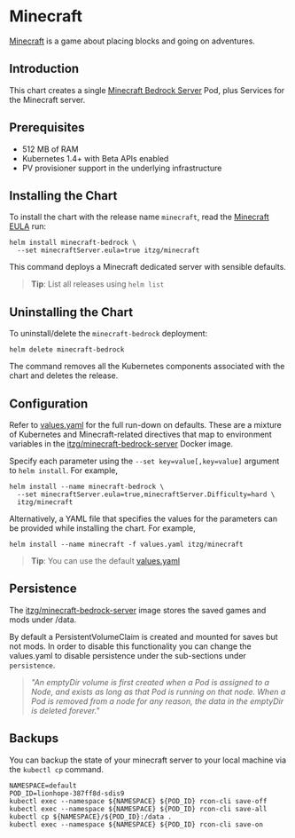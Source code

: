 # Minecraft

[Minecraft](https://minecraft.net/en/) is a game about placing blocks and going on adventures.

## Introduction

This chart creates a single [Minecraft Bedrock Server](https://www.minecraft.net/en-us/download/server/bedrock/) Pod, plus Services for the Minecraft server.

## Prerequisites

- 512 MB of RAM
- Kubernetes 1.4+ with Beta APIs enabled
- PV provisioner support in the underlying infrastructure

## Installing the Chart

To install the chart with the release name `minecraft`, read the [Minecraft EULA](https://account.mojang.com/documents/minecraft_eula) run:

```shell
helm install minecraft-bedrock \
  --set minecraftServer.eula=true itzg/minecraft
```

This command deploys a Minecraft dedicated server with sensible defaults.

> **Tip**: List all releases using `helm list`

## Uninstalling the Chart

To uninstall/delete the `minecraft-bedrock` deployment:

```shell
helm delete minecraft-bedrock
```

The command removes all the Kubernetes components associated with the chart and deletes the release.

## Configuration

Refer to [values.yaml](values.yaml) for the full run-down on defaults. These are a mixture of Kubernetes and Minecraft-related directives that map to environment variables in the [itzg/minecraft-bedrock-server](https://hub.docker.com/r/itzg/minecraft-bedrock-server/) Docker image.

Specify each parameter using the `--set key=value[,key=value]` argument to `helm install`. For example,

```shell
helm install --name minecraft-bedrock \
  --set minecraftServer.eula=true,minecraftServer.Difficulty=hard \
  itzg/minecraft
```

Alternatively, a YAML file that specifies the values for the parameters can be provided while installing the chart. For example,

```shell
helm install --name minecraft -f values.yaml itzg/minecraft
```

> **Tip**: You can use the default [values.yaml](values.yaml)

## Persistence

The [itzg/minecraft-bedrock-server](https://hub.docker.com/r/itzg/minecraft-bedrock-server/) image stores the saved games and mods under /data.

By default a PersistentVolumeClaim is created and mounted for saves but not mods. In order to disable this functionality
you can change the values.yaml to disable persistence under the sub-sections under `persistence`.

> *"An emptyDir volume is first created when a Pod is assigned to a Node, and exists as long as that Pod is running on that node. When a Pod is removed from a node for any reason, the data in the emptyDir is deleted forever."*

## Backups

You can backup the state of your minecraft server to your local machine via the `kubectl cp` command.  

```shell
NAMESPACE=default
POD_ID=lionhope-387ff8d-sdis9
kubectl exec --namespace ${NAMESPACE} ${POD_ID} rcon-cli save-off
kubectl exec --namespace ${NAMESPACE} ${POD_ID} rcon-cli save-all
kubectl cp ${NAMESPACE}/${POD_ID}:/data .
kubectl exec --namespace ${NAMESPACE} ${POD_ID} rcon-cli save-on
```
